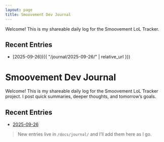 ```yaml
---
layout: page
title: Smoovement Dev Journal
---
```


Welcome! This is my shareable daily log for the Smoovement LoL Tracker.

## Recent Entries
- [2025-09-26]({{ "/journal/2025-09-26/" | relative_url }})


# Smoovement Dev Journal

Welcome! This is my shareable daily log for the Smoovement LoL Tracker project.
I post quick summaries, deeper thoughts, and tomorrow’s goals.

## Recent Entries
- [2025-09-26](./journal/2025-09-26.md)

> New entries live in `/docs/journal/` and I’ll add them here as I go.
